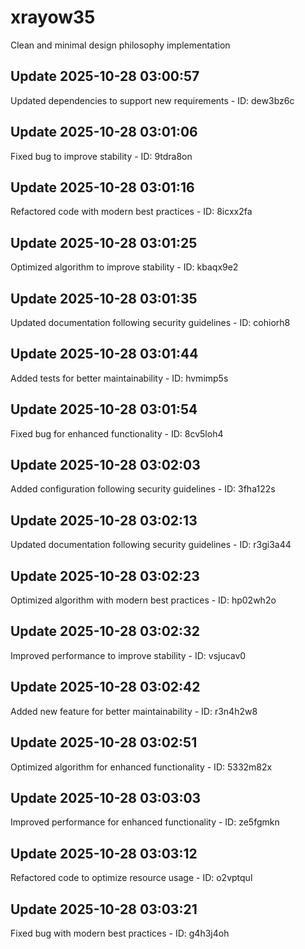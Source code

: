 # xrayow35
Clean and minimal design philosophy implementation

## Update 2025-10-28 03:00:57
Updated dependencies to support new requirements - ID: dew3bz6c


## Update 2025-10-28 03:01:06
Fixed bug to improve stability - ID: 9tdra8on


## Update 2025-10-28 03:01:16
Refactored code with modern best practices - ID: 8icxx2fa


## Update 2025-10-28 03:01:25
Optimized algorithm to improve stability - ID: kbaqx9e2


## Update 2025-10-28 03:01:35
Updated documentation following security guidelines - ID: cohiorh8


## Update 2025-10-28 03:01:44
Added tests for better maintainability - ID: hvmimp5s


## Update 2025-10-28 03:01:54
Fixed bug for enhanced functionality - ID: 8cv5loh4


## Update 2025-10-28 03:02:03
Added configuration following security guidelines - ID: 3fha122s


## Update 2025-10-28 03:02:13
Updated documentation following security guidelines - ID: r3gi3a44


## Update 2025-10-28 03:02:23
Optimized algorithm with modern best practices - ID: hp02wh2o


## Update 2025-10-28 03:02:32
Improved performance to improve stability - ID: vsjucav0


## Update 2025-10-28 03:02:42
Added new feature for better maintainability - ID: r3n4h2w8


## Update 2025-10-28 03:02:51
Optimized algorithm for enhanced functionality - ID: 5332m82x


## Update 2025-10-28 03:03:03
Improved performance for enhanced functionality - ID: ze5fgmkn


## Update 2025-10-28 03:03:12
Refactored code to optimize resource usage - ID: o2vptqul


## Update 2025-10-28 03:03:21
Fixed bug with modern best practices - ID: g4h3j4oh

